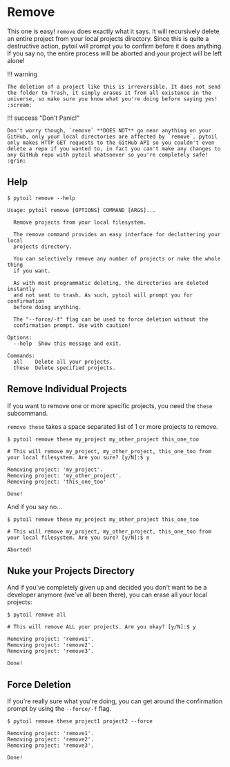 # Remove

This one is easy! `remove` does exactly what it says. It will recursively delete an entire project from your local projects directory. Since this is quite a destructive action, pytoil will prompt you to confirm before it does anything. If you say no, the entire process will be aborted and your project will be left alone!

!!! warning

    The deletion of a project like this is irreversible. It does not send the folder to Trash, it simply erases it from all existence in the universe, so make sure you know what you're doing before saying yes! :scream:

!!! success "Don't Panic!"

    Don't worry though, `remove` **DOES NOT** go near anything on your GitHub, only your local directories are affected by `remove`. pytoil only makes HTTP GET requests to the GitHub API so you couldn't even delete a repo if you wanted to, in fact you can't make any changes to any GitHub repo with pytoil whatsoever so you're completely safe! :grin:

## Help

<div class="termy">

```console
$ pytoil remove --help

Usage: pytoil remove [OPTIONS] COMMAND [ARGS]...

  Remove projects from your local filesystem.

  The remove command provides an easy interface for decluttering your local
  projects directory.

  You can selectively remove any number of projects or nuke the whole thing
  if you want.

  As with most programmatic deleting, the directories are deleted instantly
  and not sent to trash. As such, pytoil will prompt you for confirmation
  before doing anything.

  The "--force/-f" flag can be used to force deletion without the
  confirmation prompt. Use with caution!

Options:
  --help  Show this message and exit.

Commands:
  all    Delete all your projects.
  these  Delete specified projects.

```

</div>

## Remove Individual Projects

If you want to remove one or more specific projects, you need the `these` subcommand.

`remove these` takes a space separated list of 1 or more projects to remove.

<div class="termy">

```console
$ pytoil remove these my_project my_other_project this_one_too

# This will remove my_project, my_other_project, this_one_too from your local filesystem. Are you sure? [y/N]:$ y

Removing project: 'my_project'.
Removing project: 'my_other_project'.
Removing project: 'this_one_too'

Done!
```

</div>

And if you say no...

<div class="termy">

```console
$ pytoil remove these my_project my_other_project this_one_too

# This will remove my_project, my_other_project, this_one_too from your local filesystem. Are you sure? [y/N]:$ n

Aborted!
```

</div>

## Nuke your Projects Directory

And if you've completely given up and decided you don't want to be a developer anymore (we've all been there), you can erase all your local projects:

<div class="termy">

```console
$ pytoil remove all

# This will remove ALL your projects. Are you okay? [y/N]:$ y

Removing project: 'remove1'.
Removing project: 'remove2'.
Removing project: 'remove3'.

Done!
```

</div>

## Force Deletion

If you're really sure what you're doing, you can get around the confirmation prompt by using the `--force/-f` flag.

<div class="termy">

```console
$ pytoil remove these project1 project2 --force

Removing project: 'remove1'.
Removing project: 'remove2'.
Removing project: 'remove3'.

Done!
```

</div>
